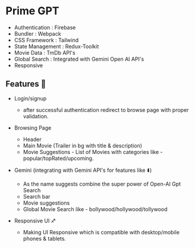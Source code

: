 # Prime GPT

- Authentication : Firebase
- Bundler : Webpack
- CSS Framework : Tailwind
- State Management : Redux-Toolkit
- Movie Data : TmDb API's
- Global Search : Integrated with Gemini Open AI API's
- Responsive

## Features 🚀

- Login/signup
    - after successful authentication redirect to browse page with proper validation.
- Browsing Page
    - Header
    - Main Movie (Trailer in bg with title & description)
    - Movie Suggestions - List of Movies with categories like - popular/topRated/upcoming.
- Gemini (integrating with Gemini API's for features like ⬇️)
    - As the name suggests combine the super power of Open-AI Gpt Search 
    - Search bar
    - Movie suggestions
    - Global Movie Search like - bollywood/hollywood/tollywood

- Responsive UI ♐️
    - Making UI Responsive which is compatible with desktop/mobile phones & tablets.